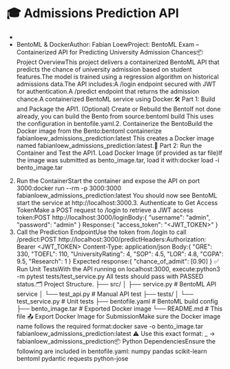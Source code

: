 # 🎓 Admissions Prediction API 
- 
- BentoML & DockerAuthor: Fabian LoewProject: BentoML Exam – Containerized API for Predicting University Admission Chances📦 Project OverviewThis project delivers a containerized BentoML API that predicts the chance of university admission based on student features.The model is trained using a regression algorithm on historical admissions data.The API includes:A /login endpoint secured with JWT for authentication.A /predict endpoint that returns the admission chance.A containerized BentoML service using Docker.🛠️ Part 1: Build and Package the API1. (Optional) Create or Rebuild the BentoIf not done already, you can build the Bento from source:bentoml build
This uses the configuration in bentofile.yaml.2. Containerize the BentoBuild the Docker image from the Bento:bentoml containerize fabianloew_admissions_prediction:latest
This creates a Docker image named fabianloew_admissions_prediction:latest.🧪 Part 2: Run the Container and Test the API1. Load Docker Image (if provided as tar file)If the image was submitted as bento_image.tar, load it with:docker load -i bento_image.tar
2. Run the ContainerStart the container and expose the API on port 3000:docker run --rm -p 3000:3000 fabianloew_admissions_prediction:latest
You should now see BentoML start the service at http://localhost:3000.3. Authenticate to Get Access TokenMake a POST request to /login to retrieve a JWT access token:POST http://localhost:3000/loginBody:{
  "username": "admin",
  "password": "admin"
}
Response:{
  "access_token": "<JWT_TOKEN>"
}
4. Call the Prediction EndpointUse the token from /login to call /predict:POST http://localhost:3000/predictHeaders:Authorization: Bearer <JWT_TOKEN>
Content-Type: application/json
Body:{
  "GRE": 330,
  "TOEFL": 110,
  "UniversityRating": 4,
  "SOP": 4.5,
  "LOR": 4.8,
  "CGPA": 9.5,
  "Research": 1
}
Expected response:{
  "chance_of_admit": [0.90]
}
✅ Run Unit TestsWith the API running on localhost:3000, execute:python3 -m pytest tests/test_service.py
All tests should pass with PASSED status.🗂️ Project Structure.
├── src/
│   ├── service.py         # BentoML API service
│   └── test_api.py        # Manual API test
├── tests/
│   └── test_service.py      # Unit tests
├── bentofile.yaml           # BentoML build config
├── bento_image.tar          # Exported Docker image
└── README.md                # This file
📤 Export Docker Image for SubmissionMake sure the Docker image name follows the required format:docker save -o bento_image.tar fabianloew_admissions_prediction:latest
⚠️ Use this exact format: <yourname>_<imagename> → fabianloew_admissions_prediction📦 Python DependenciesEnsure the following are included in bentofile.yaml:    numpy
    pandas
    scikit-learn
    bentoml
    pydantic
    requests
    python-jose
